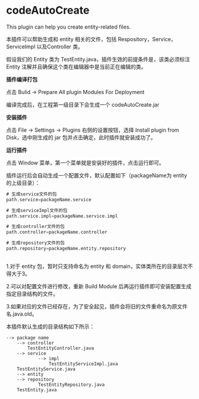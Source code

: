 
# codeAutoCreate
This plugin can help you create entity-related files.

本插件可以帮助生成和 entity 相关的文件，包括 Respository，Service，ServiceImpl 以及Controller 类。

假设我们的 Entity 类为 TestEntity.java，插件生效的前提条件是，该类必须标注 Entity 注解并且确保这个类在编辑器中是当前正在编辑的类。

**插件编译打包**

点击 Bulid -> Prepare All plugin Modules For Deployment

编译完成后，在工程第一级目录下会生成一个 codeAutoCreate.jar

**安装插件**

点击 File -> Settings -> Plugins 右侧的设置按钮，选择 Install plugin from Disk，选中刚生成的 jar 包并点击确定，此时插件就安装成功了。

**运行插件**

点击 Window 菜单，第一个菜单就是安装好的插件，点击运行即可。

插件运行后会自动生成一个配置文件，默认配置如下（packageName为 entity 的上级目录）：

```sql
# 生成service文件的包
path.service=packageName.service

# 生成serviceImpl文件的包
path.service.impl=packageName.service.impl

# 生成controller文件的包
path.controller=packageName.controller

# 生成repository文件的包
path.repository=packageName.entity.repository
 
```
1.对于 entity 包，暂时只支持命名为 entity 和 domain，实体类所在的目录层次不得大于3。

2.可以对配置文件进行修改，重新 Build Module 后再运行插件即可安装配置生成指定目录结构的文件。

3.如果对应的文件已经存在，为了安全起见，插件会将旧的文件重命名为原文件名.java.old。

本插件默认生成的目录结构如下所示：

```
--> package name
	--> controller
		TestEntityController.java
	--> service
    		--> impl
    			TestEntityServiceImpl.java
	TestEntityService.java
	--> entity
	--> repository
        	TestEntityRepository.java
	TestEntity.java          
```
